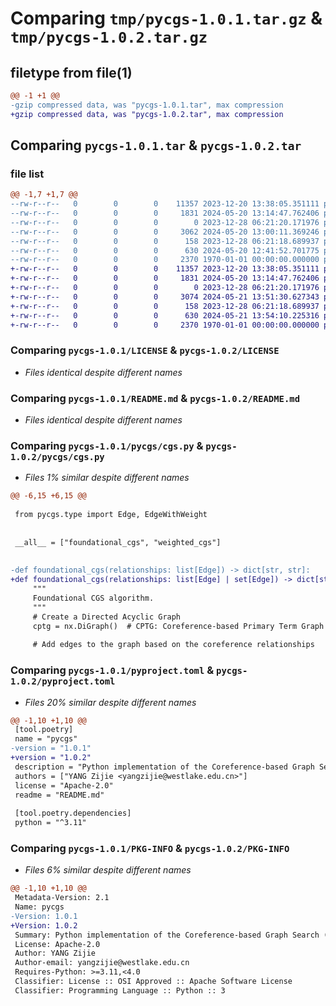 # Comparing `tmp/pycgs-1.0.1.tar.gz` & `tmp/pycgs-1.0.2.tar.gz`

## filetype from file(1)

```diff
@@ -1 +1 @@
-gzip compressed data, was "pycgs-1.0.1.tar", max compression
+gzip compressed data, was "pycgs-1.0.2.tar", max compression
```

## Comparing `pycgs-1.0.1.tar` & `pycgs-1.0.2.tar`

### file list

```diff
@@ -1,7 +1,7 @@
--rw-r--r--   0        0        0    11357 2023-12-20 13:38:05.351111 pycgs-1.0.1/LICENSE
--rw-r--r--   0        0        0     1831 2024-05-20 13:14:47.762406 pycgs-1.0.1/README.md
--rw-r--r--   0        0        0        0 2023-12-28 06:21:20.171976 pycgs-1.0.1/pycgs/__init__.py
--rw-r--r--   0        0        0     3062 2024-05-20 13:00:11.369246 pycgs-1.0.1/pycgs/cgs.py
--rw-r--r--   0        0        0      158 2023-12-28 06:21:18.689937 pycgs-1.0.1/pycgs/type.py
--rw-r--r--   0        0        0      630 2024-05-20 12:41:52.701775 pycgs-1.0.1/pyproject.toml
--rw-r--r--   0        0        0     2370 1970-01-01 00:00:00.000000 pycgs-1.0.1/PKG-INFO
+-rw-r--r--   0        0        0    11357 2023-12-20 13:38:05.351111 pycgs-1.0.2/LICENSE
+-rw-r--r--   0        0        0     1831 2024-05-20 13:14:47.762406 pycgs-1.0.2/README.md
+-rw-r--r--   0        0        0        0 2023-12-28 06:21:20.171976 pycgs-1.0.2/pycgs/__init__.py
+-rw-r--r--   0        0        0     3074 2024-05-21 13:51:30.627343 pycgs-1.0.2/pycgs/cgs.py
+-rw-r--r--   0        0        0      158 2023-12-28 06:21:18.689937 pycgs-1.0.2/pycgs/type.py
+-rw-r--r--   0        0        0      630 2024-05-21 13:54:10.225316 pycgs-1.0.2/pyproject.toml
+-rw-r--r--   0        0        0     2370 1970-01-01 00:00:00.000000 pycgs-1.0.2/PKG-INFO
```

### Comparing `pycgs-1.0.1/LICENSE` & `pycgs-1.0.2/LICENSE`

 * *Files identical despite different names*

### Comparing `pycgs-1.0.1/README.md` & `pycgs-1.0.2/README.md`

 * *Files identical despite different names*

### Comparing `pycgs-1.0.1/pycgs/cgs.py` & `pycgs-1.0.2/pycgs/cgs.py`

 * *Files 1% similar despite different names*

```diff
@@ -6,15 +6,15 @@
 
 from pycgs.type import Edge, EdgeWithWeight
 
 
 __all__ = ["foundational_cgs", "weighted_cgs"]
 
 
-def foundational_cgs(relationships: list[Edge]) -> dict[str, str]:
+def foundational_cgs(relationships: list[Edge] | set[Edge]) -> dict[str, str]:
     """
     Foundational CGS algorithm.
     """
     # Create a Directed Acyclic Graph
     cptg = nx.DiGraph()  # CPTG: Coreference-based Primary Term Graph
 
     # Add edges to the graph based on the coreference relationships
```

### Comparing `pycgs-1.0.1/pyproject.toml` & `pycgs-1.0.2/pyproject.toml`

 * *Files 20% similar despite different names*

```diff
@@ -1,10 +1,10 @@
 [tool.poetry]
 name = "pycgs"
-version = "1.0.1"
+version = "1.0.2"
 description = "Python implementation of the Coreference-based Graph Search (CGS) algorithm."
 authors = ["YANG Zijie <yangzijie@westlake.edu.cn>"]
 license = "Apache-2.0"
 readme = "README.md"
 
 [tool.poetry.dependencies]
 python = "^3.11"
```

### Comparing `pycgs-1.0.1/PKG-INFO` & `pycgs-1.0.2/PKG-INFO`

 * *Files 6% similar despite different names*

```diff
@@ -1,10 +1,10 @@
 Metadata-Version: 2.1
 Name: pycgs
-Version: 1.0.1
+Version: 1.0.2
 Summary: Python implementation of the Coreference-based Graph Search (CGS) algorithm.
 License: Apache-2.0
 Author: YANG Zijie
 Author-email: yangzijie@westlake.edu.cn
 Requires-Python: >=3.11,<4.0
 Classifier: License :: OSI Approved :: Apache Software License
 Classifier: Programming Language :: Python :: 3
```

